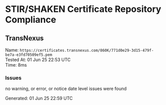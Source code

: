 # STIR/SHAKEN Certificate Repository Compliance

## TransNexus

Name: `https://certificates.transnexus.com/860K/771d0e29-3d15-479f-be7a-e3fd70509ef5.pem`\
Tested At: 01 Jun 25 22:53 UTC\
Time: 8ms

### Issues

no warning, or error, or notice date level issues were found

Generated: 01 Jun 25 22:59 UTC